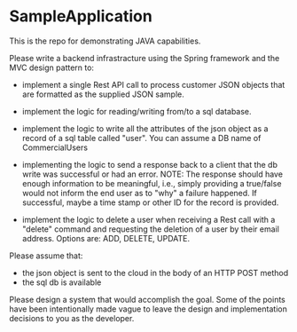 # SampleApplication
This is the repo for demonstrating JAVA capabilities. 

Please write a backend infrastracture using the Spring framework and the MVC design pattern to:
- implement a single Rest API call to process customer JSON objects that are formatted as the supplied JSON sample.

- implement the logic for reading/writing from/to a sql database.

- implement the logic to write all the attributes of the json object as a record of a sql table called "user". 
	You can assume a DB name of CommercialUsers

- implementing the logic to send a response back to a client that the db write was successful or had an error.
	NOTE: The response should have enough information to be meaningful, i.e., simply providing a true/false would
	not inform the end user as to "why" a failure happened. If successful, maybe a time stamp or other ID for the record is provided.

- implement the logic to delete a user when receiving a Rest call with a "delete" command and requesting the deletion of a user by their email address.
	Options are:
		ADD,
		DELETE,
		UPDATE.

Please assume that:
- the json object is sent to the cloud in the body of an HTTP POST method
- the sql db is available 

Please design a system that would accomplish the goal. Some of the points have been intentionally made vague to leave the design and implementation decisions to you as the developer.

